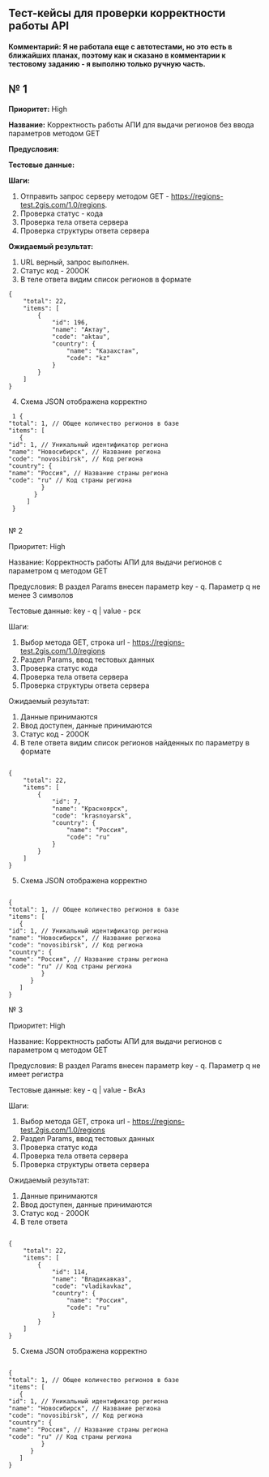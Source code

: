## Тест-кейсы для проверки корректности работы API 

#### Комментарий: Я не работала еще с автотестами, но это есть в ближайших планах, поэтому как и сказано в комментарии к тестовому заданию - я выполню только ручную часть.


## № 1

**Приоритет:** High

**Название:** Корректность работы АПИ для выдачи регионов без ввода параметров методом GET 

**Предусловия:**

**Тестовые данные:**

**Шаги:**
1. Отправить запрос серверу методом GET - https://regions-test.2gis.com/1.0/regions.
2. Проверка статус - кода
3. Проверка тела ответа сервера
4. Проверка структуры ответа сервера

**Ожидаемый результат:**
1. URL верный, запрос выполнен.
2. Статус код - 200ОК
3. В теле ответа видим список регионов в формате 
<pre><code>{
    "total": 22,
    "items": [
        {
            "id": 196,
            "name": "Актау",
            "code": "aktau",
            "country": {
                "name": "Казахстан",
                "code": "kz"
            }
        }
    ]
}
</code></pre>
4. Схема JSON отображена корректно 
<pre><code> 1 {
"total": 1, // Общее количество регионов в базе
"items": [
   {
"id": 1, // Уникальный идентификатор региона
"name": "Новосибирск", // Название региона
"code": "novosibirsk", // Код региона
"country": {
"name": "Россия", // Название страны региона
"code": "ru" // Код страны региона
         }
       }
     ]
 }
 </code></pre>

№ 2

Приоритет: High

Название: Корректность работы АПИ для выдачи регионов с параметром q методом GET 

Предусловия: В раздел Params внесен параметр key - q. Параметр q не менее 3 символов

Тестовые данные: key - q | value - рск

Шаги: 
1. Выбор метода GET, строка url - https://regions-test.2gis.com/1.0/regions
2. Раздел Params, ввод тестовых данных
3. Проверка статус кода
4. Проверка тела ответа сервера 
5. Проверка структуры ответа сервера

Ожидаемый результат:
1. Данные принимаются
2. Ввод доступен, данные принимаются
3. Статус код - 200ОК
4. В теле ответа видим список регионов найденных по параметру в формате
<pre><code> 
{
    "total": 22,
    "items": [
        {
            "id": 7,
            "name": "Красноярск",
            "code": "krasnoyarsk",
            "country": {
                "name": "Россия",
                "code": "ru"
            }
        }
    ]
}
</code></pre>
5. Схема JSON отображена корректно
<pre><code>
{
"total": 1, // Общее количество регионов в базе
"items": [
   {
"id": 1, // Уникальный идентификатор региона
"name": "Новосибирск", // Название региона
"code": "novosibirsk", // Код региона
"country": {
"name": "Россия", // Название страны региона
"code": "ru" // Код страны региона
         }
      }
   ]
}
</code></pre>
№ 3

Приоритет: High

Название: Корректность работы АПИ для выдачи регионов с параметром q методом GET 

Предусловия: В раздел Params внесен параметр key - q. Параметр q не имеет регистра

Тестовые данные: key - q | value - ВкАз

Шаги: 
1. Выбор метода GET, строка url - https://regions-test.2gis.com/1.0/regions
2. Раздел Params, ввод тестовых данных
3. Проверка статус кода
4. Проверка тела ответа сервера 
5. Проверка структуры ответа сервера

Ожидаемый результат:
1. Данные принимаются
2. Ввод доступен, данные принимаются
3. Статус код - 200ОК
4. В теле ответа 
<pre><code>
{
    "total": 22,
    "items": [
        {
            "id": 114,
            "name": "Владикавказ",
            "code": "vladikavkaz",
            "country": {
                "name": "Россия",
                "code": "ru"
            }
        }
    ]
}
</code></pre>
5. Схема JSON отображена корректно
<pre><code>
{
"total": 1, // Общее количество регионов в базе
"items": [
   {
"id": 1, // Уникальный идентификатор региона
"name": "Новосибирск", // Название региона
"code": "novosibirsk", // Код региона
"country": {
"name": "Россия", // Название страны региона
"code": "ru" // Код страны региона
         }
      }
   ]
}
</code></pre>


